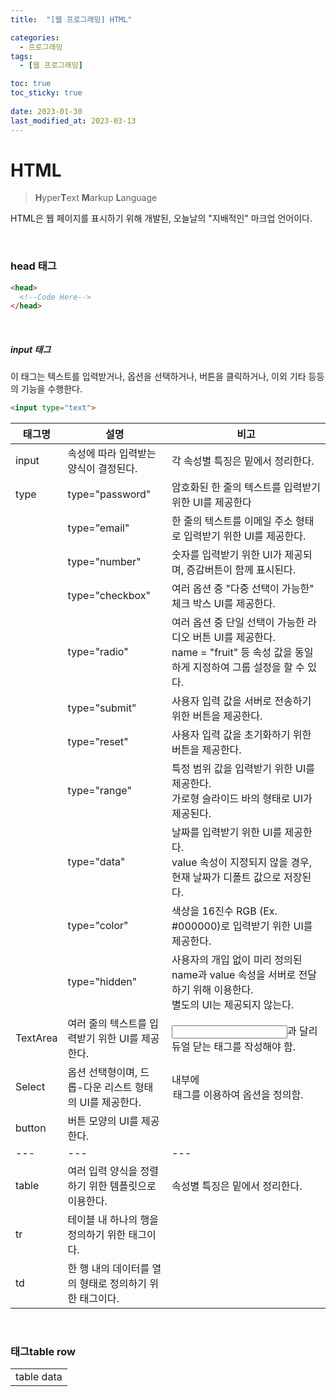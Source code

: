 ```yaml
---
title:  "[웹 프로그래밍] HTML"

categories:
  - 프로그래밍
tags:
  - [웹 프로그래밍]

toc: true
toc_sticky: true
 
date: 2023-01-30
last_modified_at: 2023-03-13
---
```


# HTML

> <b>H</b>yper<b>T</b>ext <b>M</b>arkup <b>L</b>anguage

HTML은 웹 페이지를 표시하기 위해 개발된, 오늘날의 "지배적인" 마크업 언어이다.  

<br/>

### head 태그

```html
<head>
  <!--Code Here-->
</head>
```

<br/>

##### input 태그

이 태그는 텍스트를 입력받거나, 옵션을 선택하거나, 버튼을 클릭하거나, 이외 기타 등등의 기능을 수행한다.  

```html
<input type="text">
```

|태그명|설명|비고|
|---|---|---|
|input|속성에 따라 입력받는 양식이 결정된다.|각 속성별 특징은 밑에서 정리한다.|
|type|type="password"|암호화된 한 줄의 텍스트를 입력받기 위한 UI를 제공한다|
||type="email"|한 줄의 텍스트를 이메일 주소 형태로 입력받기 위한 UI를 제공한다.
||type="number"|숫자를 입력받기 위한 UI가 제공되며, 증감버튼이 함께 표시된다.|
||type="checkbox"|여러 옵션 중 "다중 선택이 가능한" 체크 박스 UI를 제공한다.|
||type="radio"|여러 옵션 중 단일 선택이 가능한 라디오 버튼 UI를 제공한다.<br/>name = "fruit" 등 속성 값을 동일하게 지정하여 그룹 설정을 할 수 있다.|
||type="submit"|사용자 입력 값을 서버로 전송하기 위한 버튼을 제공한다.|
||type="reset"|사용자 입력 값을 초기화하기 위한 버튼을 제공한다.|
||type="range"|특정 범위 값을 입력받기 위한 UI를 제공한다.<br/>가로형 슬라이드 바의 형태로 UI가 제공된다.|
||type="data"|날짜를 입력받기 위한 UI를 제공한다.<br/>value 속성이 지정되지 않을 경우, 현재 날짜가 디폴트 값으로 저장된다.|
||type="color"|색상을 16진수 RGB (Ex. #000000)로 입력받기 위한 UI를 제공한다.|
||type="hidden"|사용자의 개입 없이 미리 정의된 name과 value 속성을 서버로 전달하기 위해 이용한다.<br/>별도의 UI는 제공되지 않는다.|
|TextArea|여러 줄의 텍스트를 입력받기 위한 UI를 제공한다.|<input>과 달리 듀얼 닫는 태그를 작성해야 함.|
|Select|옵션 선택형이며, 드롭-다운 리스트 형태의 UI를 제공한다.|내부에 <option> 태그를 이용하여 옵션을 정의함.|
|button|버튼 모양의 UI를 제공한다.||
|---|---|---|
|table|여러 입력 양식을 정렬하기 위한 템플릿으로 이용한다.|속성별 특징은 밑에서 정리한다.
|tr|테이블 내 하나의 행을 정의하기 위한 태그이다.||
|td|한 행 내의 데이터를 열의 형태로 정의하기 위한 태그이다.||

<br/>

### <table> 태그

<tr>table row</tr>
<td>table data</td>